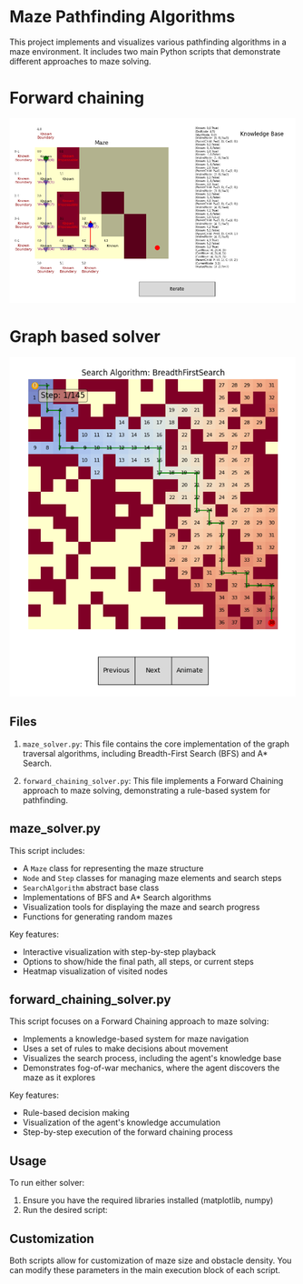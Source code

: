 # Maze Pathfinding Algorithms

This project implements and visualizes various pathfinding algorithms in a maze environment. It includes two main Python scripts that demonstrate different approaches to maze solving.

# Forward chaining
![Mazing solving image](image2.png)

# Graph based solver
![Mazing solving image](image.png)

## Files

1. `maze_solver.py`: This file contains the core implementation of the graph  traversal algorithms, including Breadth-First Search (BFS) and A* Search.

2. `forward_chaining_solver.py`: This file implements a Forward Chaining approach to maze solving, demonstrating a rule-based system for pathfinding.

## maze_solver.py

This script includes:
- A `Maze` class for representing the maze structure
- `Node` and `Step` classes for managing maze elements and search steps
- `SearchAlgorithm` abstract base class
- Implementations of BFS and A* Search algorithms
- Visualization tools for displaying the maze and search progress
- Functions for generating random mazes

Key features:
- Interactive visualization with step-by-step playback
- Options to show/hide the final path, all steps, or current steps
- Heatmap visualization of visited nodes

## forward_chaining_solver.py

This script focuses on a Forward Chaining approach to maze solving:
- Implements a knowledge-based system for maze navigation
- Uses a set of rules to make decisions about movement
- Visualizes the search process, including the agent's knowledge base
- Demonstrates fog-of-war mechanics, where the agent discovers the maze as it explores

Key features:
- Rule-based decision making
- Visualization of the agent's knowledge accumulation
- Step-by-step execution of the forward chaining process

## Usage

To run either solver:

1. Ensure you have the required libraries installed (matplotlib, numpy)
2. Run the desired script:

## Customization

Both scripts allow for customization of maze size and obstacle density. You can modify these parameters in the main execution block of each script.
